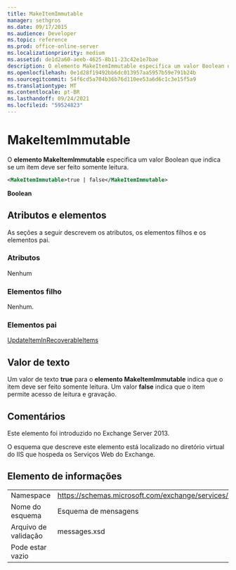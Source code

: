 ```yaml
---
title: MakeItemImmutable
manager: sethgros
ms.date: 09/17/2015
ms.audience: Developer
ms.topic: reference
ms.prod: office-online-server
ms.localizationpriority: medium
ms.assetid: de1d2a60-aeeb-4625-8b11-23c42e1e7bae
description: O elemento MakeItemImmutable especifica um valor Boolean que indica se um item deve ser feito somente leitura.
ms.openlocfilehash: 0e1d28f19492bb6dc013957aa5957b59e791b24b
ms.sourcegitcommit: 54f6cd5a704b36b76d110ee53a6d6c1c3e15f5a9
ms.translationtype: MT
ms.contentlocale: pt-BR
ms.lasthandoff: 09/24/2021
ms.locfileid: "59524823"
---
```

# <a name="makeitemimmutable"></a>MakeItemImmutable

O **elemento MakeItemImmutable** especifica um valor Boolean que indica se um item deve ser feito somente leitura. 
  
```XML
<MakeItemImmutable>true | false</MakeItemImmutable>
```

 **Boolean**
## <a name="attributes-and-elements"></a>Atributos e elementos

As seções a seguir descrevem os atributos, os elementos filhos e os elementos pai.
  
### <a name="attributes"></a>Atributos

Nenhum
  
### <a name="child-elements"></a>Elementos filho

Nenhum.
  
### <a name="parent-elements"></a>Elementos pai

[UpdateItemInRecoverableItems](updateiteminrecoverableitems.md)
  
## <a name="text-value"></a>Valor de texto

Um valor de texto **true** para o **elemento MakeItemImmutable** indica que o item deve ser feito somente leitura. Um valor **false** indica que o item permite acesso de leitura e gravação. 
  
## <a name="remarks"></a>Comentários

Este elemento foi introduzido no Exchange Server 2013.
  
O esquema que descreve este elemento está localizado no diretório virtual do IIS que hospeda os Serviços Web do Exchange.
  
## <a name="element-information"></a>Elemento de informações

|||
|:-----|:-----|
|Namespace  <br/> |https://schemas.microsoft.com/exchange/services/2006/messages  <br/> |
|Nome do esquema  <br/> |Esquema de mensagens  <br/> |
|Arquivo de validação  <br/> |messages.xsd  <br/> |
|Pode estar vazio  <br/> ||
   

